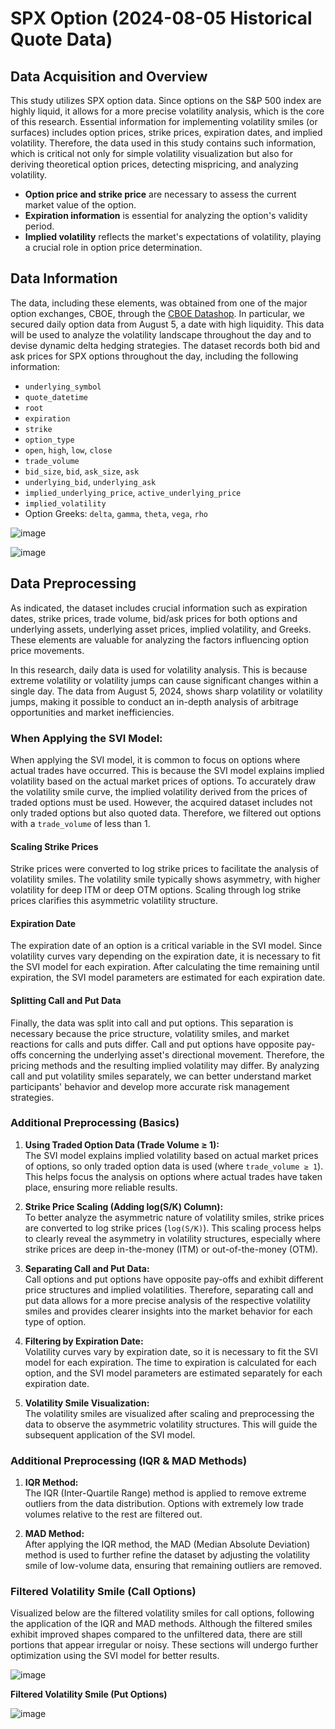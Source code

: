 # SPX Option (2024-08-05 Historical Quote Data)

## Data Acquisition and Overview

This study utilizes SPX option data. Since options on the S&P 500 index are highly liquid, it allows for a more precise volatility analysis, which is the core of this research. Essential information for implementing volatility smiles (or surfaces) includes option prices, strike prices, expiration dates, and implied volatility. Therefore, the data used in this study contains such information, which is critical not only for simple volatility visualization but also for deriving theoretical option prices, detecting mispricing, and analyzing volatility.

- **Option price and strike price** are necessary to assess the current market value of the option.
- **Expiration information** is essential for analyzing the option's validity period.
- **Implied volatility** reflects the market's expectations of volatility, playing a crucial role in option price determination.


## Data Information

The data, including these elements, was obtained from one of the major option exchanges, CBOE, through the [CBOE Datashop](https://datashop.cboe.com). In particular, we secured daily option data from August 5, a date with high liquidity. This data will be used to analyze the volatility landscape throughout the day and to devise dynamic delta hedging strategies. The dataset records both bid and ask prices for SPX options throughout the day, including the following information:

- `underlying_symbol`
- `quote_datetime`
- `root`
- `expiration`
- `strike`
- `option_type`
- `open`, `high`, `low`, `close`
- `trade_volume`
- `bid_size`, `bid`, `ask_size`, `ask`
- `underlying_bid`, `underlying_ask`
- `implied_underlying_price`, `active_underlying_price`
- `implied_volatility`
- Option Greeks: `delta`, `gamma`, `theta`, `vega`, `rho`
  
![image](https://github.com/user-attachments/assets/ecf68868-db74-4246-b32c-a5d16aac4254)

![image](https://github.com/user-attachments/assets/b55382de-9884-4449-97ea-1d97103e7a6a)

## Data Preprocessing

As indicated, the dataset includes crucial information such as expiration dates, strike prices, trade volume, bid/ask prices for both options and underlying assets, underlying asset prices, implied volatility, and Greeks. These elements are valuable for analyzing the factors influencing option price movements.

In this research, daily data is used for volatility analysis. This is because extreme volatility or volatility jumps can cause significant changes within a single day. The data from August 5, 2024, shows sharp volatility or volatility jumps, making it possible to conduct an in-depth analysis of arbitrage opportunities and market inefficiencies.


### When Applying the SVI Model:
When applying the SVI model, it is common to focus on options where actual trades have occurred. This is because the SVI model explains implied volatility based on the actual market prices of options. To accurately draw the volatility smile curve, the implied volatility derived from the prices of traded options must be used. However, the acquired dataset includes not only traded options but also quoted data. Therefore, we filtered out options with a `trade_volume` of less than 1. 

#### Scaling Strike Prices
Strike prices were converted to log strike prices to facilitate the analysis of volatility smiles. The volatility smile typically shows asymmetry, with higher volatility for deep ITM or deep OTM options. Scaling through log strike prices clarifies this asymmetric volatility structure.

#### Expiration Date
The expiration date of an option is a critical variable in the SVI model. Since volatility curves vary depending on the expiration date, it is necessary to fit the SVI model for each expiration. After calculating the time remaining until expiration, the SVI model parameters are estimated for each expiration date.

#### Splitting Call and Put Data
Finally, the data was split into call and put options. This separation is necessary because the price structure, volatility smiles, and market reactions for calls and puts differ. Call and put options have opposite pay-offs concerning the underlying asset's directional movement. Therefore, the pricing methods and the resulting implied volatility may differ. By analyzing call and put volatility smiles separately, we can better understand market participants' behavior and develop more accurate risk management strategies.

### Additional Preprocessing (Basics)

1. **Using Traded Option Data (Trade Volume ≥ 1):**  
   The SVI model explains implied volatility based on actual market prices of options, so only traded option data is used (where `trade_volume ≥ 1`). This helps focus the analysis on options where actual trades have taken place, ensuring more reliable results.

2. **Strike Price Scaling (Adding log(S/K) Column):**  
   To better analyze the asymmetric nature of volatility smiles, strike prices are converted to log strike prices (`log(S/K)`). This scaling process helps to clearly reveal the asymmetry in volatility structures, especially where strike prices are deep in-the-money (ITM) or out-of-the-money (OTM).

3. **Separating Call and Put Data:**  
   Call options and put options have opposite pay-offs and exhibit different price structures and implied volatilities. Therefore, separating call and put data allows for a more precise analysis of the respective volatility smiles and provides clearer insights into the market behavior for each type of option.

4. **Filtering by Expiration Date:**  
   Volatility curves vary by expiration date, so it is necessary to fit the SVI model for each expiration. The time to expiration is calculated for each option, and the SVI model parameters are estimated separately for each expiration date.

5. **Volatility Smile Visualization:**  
   The volatility smiles are visualized after scaling and preprocessing the data to observe the asymmetric volatility structures. This will guide the subsequent application of the SVI model.

### Additional Preprocessing (IQR & MAD Methods)

1. **IQR Method:**  
   The IQR (Inter-Quartile Range) method is applied to remove extreme outliers from the data distribution. Options with extremely low trade volumes relative to the rest are filtered out.

2. **MAD Method:**  
   After applying the IQR method, the MAD (Median Absolute Deviation) method is used to further refine the dataset by adjusting the volatility smile of low-volume data, ensuring that remaining outliers are removed.

### Filtered Volatility Smile (Call Options)

Visualized below are the filtered volatility smiles for call options, following the application of the IQR and MAD methods. Although the filtered smiles exhibit improved shapes compared to the unfiltered data, there are still portions that appear irregular or noisy. These sections will undergo further optimization using the SVI model for better results.

![image](https://github.com/user-attachments/assets/7d748aaf-96ee-4c13-b1ab-e2f80c8c33a3)

**Filtered Volatility Smile (Put Options)**

![image](https://github.com/user-attachments/assets/d94e605e-3415-4ec1-b784-552818f94f98)




